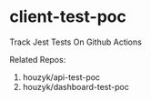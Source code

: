 # client-test-poc
Track Jest Tests On Github Actions

Related Repos: 
1. houzyk/api-test-poc
2. houzyk/dashboard-test-poc
